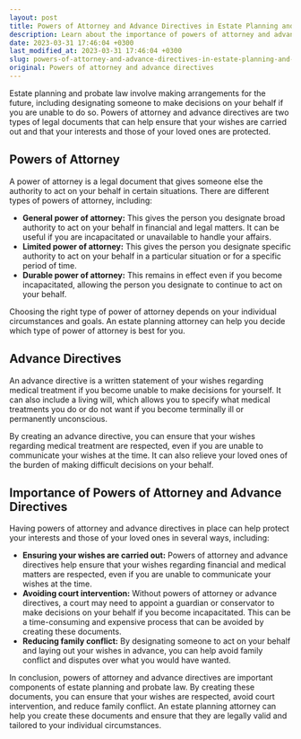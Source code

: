 ```yaml
---
layout: post
title: Powers of Attorney and Advance Directives in Estate Planning and Probate Law
description: Learn about the importance of powers of attorney and advance directives in estate planning and probate law to protect your interests and those of your loved ones.
date: 2023-03-31 17:46:04 +0300
last_modified_at: 2023-03-31 17:46:04 +0300
slug: powers-of-attorney-and-advance-directives-in-estate-planning-and-probate-law
original: Powers of attorney and advance directives
---
```

Estate planning and probate law involve making arrangements for the future, including designating someone to make decisions on your behalf if you are unable to do so. Powers of attorney and advance directives are two types of legal documents that can help ensure that your wishes are carried out and that your interests and those of your loved ones are protected.

## Powers of Attorney

A power of attorney is a legal document that gives someone else the authority to act on your behalf in certain situations. There are different types of powers of attorney, including:

- **General power of attorney:** This gives the person you designate broad authority to act on your behalf in financial and legal matters. It can be useful if you are incapacitated or unavailable to handle your affairs.
- **Limited power of attorney:** This gives the person you designate specific authority to act on your behalf in a particular situation or for a specific period of time.
- **Durable power of attorney:** This remains in effect even if you become incapacitated, allowing the person you designate to continue to act on your behalf.

Choosing the right type of power of attorney depends on your individual circumstances and goals. An estate planning attorney can help you decide which type of power of attorney is best for you.

## Advance Directives

An advance directive is a written statement of your wishes regarding medical treatment if you become unable to make decisions for yourself. It can also include a living will, which allows you to specify what medical treatments you do or do not want if you become terminally ill or permanently unconscious.

By creating an advance directive, you can ensure that your wishes regarding medical treatment are respected, even if you are unable to communicate your wishes at the time. It can also relieve your loved ones of the burden of making difficult decisions on your behalf.

## Importance of Powers of Attorney and Advance Directives

Having powers of attorney and advance directives in place can help protect your interests and those of your loved ones in several ways, including:

- **Ensuring your wishes are carried out:** Powers of attorney and advance directives help ensure that your wishes regarding financial and medical matters are respected, even if you are unable to communicate your wishes at the time.
- **Avoiding court intervention:** Without powers of attorney or advance directives, a court may need to appoint a guardian or conservator to make decisions on your behalf if you become incapacitated. This can be a time-consuming and expensive process that can be avoided by creating these documents.
- **Reducing family conflict:** By designating someone to act on your behalf and laying out your wishes in advance, you can help avoid family conflict and disputes over what you would have wanted.

In conclusion, powers of attorney and advance directives are important components of estate planning and probate law. By creating these documents, you can ensure that your wishes are respected, avoid court intervention, and reduce family conflict. An estate planning attorney can help you create these documents and ensure that they are legally valid and tailored to your individual circumstances.